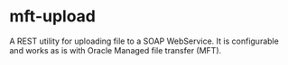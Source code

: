 # mft-upload
A REST utility for uploading file to a SOAP WebService. It is configurable and works as is with Oracle Managed file transfer (MFT).
